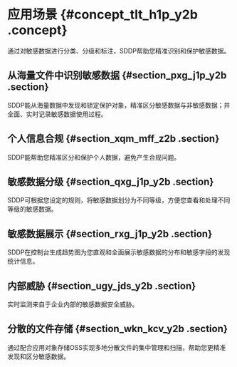 # 应用场景 {#concept_tlt_h1p_y2b .concept}

通过对敏感数据进行分类、分级和标注，SDDP帮助您精准识别和保护敏感数据。

## 从海量文件中识别敏感数据 {#section_pxg_j1p_y2b .section}

SDDP能从海量数据中发现和锁定保护对象，精准区分敏感数据与非敏感数据；并全面、实时记录敏感数据使用过程。

## 个人信息合规 {#section_xqm_mff_z2b .section}

SDDP能帮助您精准区分和保护个人数据，避免产生合规问题。

## 敏感数据分级 {#section_qxg_j1p_y2b .section}

SDDP可根据您设定的规则，将敏感数据划分为不同等级，方便您查看和处理不同等级的敏感数据。

## 敏感数据展示 {#section_rxg_j1p_y2b .section}

SDDP在控制台生成趋势图为您直观和全面展示敏感数据的分布和敏感字段的发现统计信息。

## 内部威胁 {#section_ugy_jds_y2b .section}

实时监测来自于企业内部的敏感数据安全威胁。

## 分散的文件存储 {#section_wkn_kcv_y2b .section}

通过配合应用对象存储OSS实现多地分散文件的集中管理和扫描，帮助您更精准发现和区分敏感数据。

